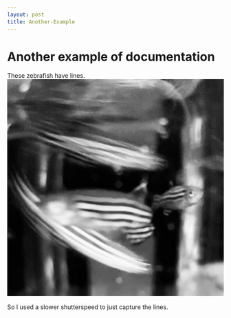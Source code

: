 ```yaml
---
layout: post
title: Another-Example
---
```


# Another example of documentation

These zebrafish have lines.
![zebrafish lines](/images/zebrafish_lines.jpg)

So I used a slower shutterspeed to just capture the lines.



